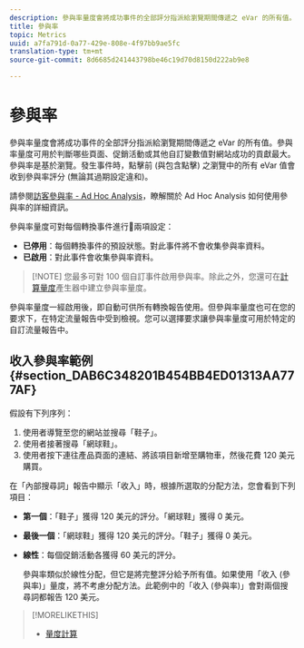 ```yaml
---
description: 參與率量度會將成功事件的全部評分指派給瀏覽期間傳遞之 eVar 的所有值。參與率量度可用於判斷哪些頁面、促銷活動或其他自訂變數值對網站成功的貢獻最大。參與率是基於瀏覽。發生事件時，點擊前 (與包含點擊) 之瀏覽中的所有 eVar 值會收到參與率評分 (無論其過期設定違和)。
title: 參與率
topic: Metrics
uuid: a7fa791d-0a77-429e-808e-4f97bb9ae5fc
translation-type: tm+mt
source-git-commit: 8d6685d241443798be46c19d70d8150d222ab9e8

---
```



# 參與率

參與率量度會將成功事件的全部評分指派給瀏覽期間傳遞之 eVar 的所有值。參與率量度可用於判斷哪些頁面、促銷活動或其他自訂變數值對網站成功的貢獻最大。參與率是基於瀏覽。發生事件時，點擊前 (與包含點擊) 之瀏覽中的所有 eVar 值會收到參與率評分 (無論其過期設定違和)。

請參閱[訪客參與率 - Ad Hoc Analysis](/help/components/c-variables/c-metrics/metrics-visitor-participation.md)，瞭解關於 Ad Hoc Analysis 如何使用參與率的詳細資訊。

參與率量度可對每個轉換事件進行兩項設定：

* **已停用**：每個轉換事件的預設狀態。對此事件將不會收集參與率資料。
* **已啟用**：對此事件會收集參與率資料。

>[!NOTE] 您最多可對 100 個自訂事件啟用參與率。除此之外，您還可在[計算量度](https://docs.adobe.com/content/help/en/analytics/components/calculated-metrics/calcmetric-workflow/participation-metric.html)產生器中建立參與率量度。

參與率量度一經啟用後，即自動可供所有轉換報告使用。但參與率量度也可在您的要求下，在特定流量報告中受到檢視。您可以選擇要求讓參與率量度可用於特定的自訂流量報告中。

## 收入參與率範例 {#section_DAB6C348201B454BB4ED01313AA777AF}

假設有下列序列：

1. 使用者導覽至您的網站並搜尋「鞋子」。
1. 使用者接著搜尋「網球鞋」。
1. 使用者按下連往產品頁面的連結、將該項目新增至購物車，然後花費 120 美元購買。

在「內部搜尋詞」報告中顯示「收入」時，根據所選取的分配方法，您會看到下列項目：

* **第一個**：「鞋子」獲得 120 美元的評分。「網球鞋」獲得 0 美元。
* **最後一個**：「網球鞋」獲得 120 美元的評分。「鞋子」獲得 0 美元。
* **線性**：每個促銷活動各獲得 60 美元的評分。

   參與率類似於線性分配，但它是將完整評分給予所有值。如果使用「收入 (參與率)」量度，將不考慮分配方法。此範例中的「收入 (參與率)」會對兩個搜尋詞都報告 120 美元。

>[!MORELIKETHIS]
>
>* [量度計算](/help/components/c-variables/c-metrics/metrics-calculations.md)

